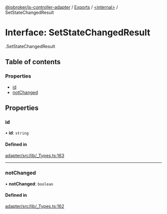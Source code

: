 [@iobroker/js-controller-adapter](../README.md) / [Exports](../modules.md) / [<internal\>](../modules/internal_.md) / SetStateChangedResult

# Interface: SetStateChangedResult

[<internal>](../modules/internal_.md).SetStateChangedResult

## Table of contents

### Properties

- [id](internal_.SetStateChangedResult.md#id)
- [notChanged](internal_.SetStateChangedResult.md#notchanged)

## Properties

### id

• **id**: `string`

#### Defined in

[adapter/src/lib/_Types.ts:163](https://github.com/ioBroker/ioBroker.js-controller/blob/ef3265a4/packages/adapter/src/lib/_Types.ts#L163)

___

### notChanged

• **notChanged**: `boolean`

#### Defined in

[adapter/src/lib/_Types.ts:162](https://github.com/ioBroker/ioBroker.js-controller/blob/ef3265a4/packages/adapter/src/lib/_Types.ts#L162)
